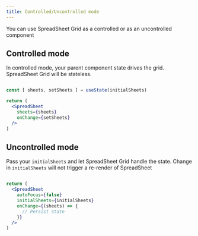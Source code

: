 ```yaml
---
title: Controlled/Uncontrolled mode
---
```


You can use SpreadSheet Grid as a controlled or as an uncontrolled component

## Controlled mode

In controlled mode, your parent component state drives the grid. SpreadSheet Grid will be stateless.

```jsx

const [ sheets, setSheets ] = useState(initialSheets)

return (
  <SpreadSheet
    sheets={sheets}
    onChange={setSheets}
  />
)
```

## Uncontrolled mode

Pass your `initialSheets` and let SpreadSheet Grid handle the state. Change in `initialSheets` will not trigger a re-render of SpreadSheet


```jsx

return (
  <SpreadSheet
    autoFocus={false}
    initialSheets={initialSheets}
    onChange={(sheets) => {
      // Persist state
    }}
  />
)
```